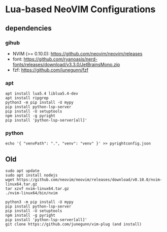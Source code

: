 # Lua-based NeoVIM Configurations

## dependencies

### gihub
- NVIM (>= 0.10.0): https://github.com/neovim/neovim/releases
- font: https://github.com/ryanoasis/nerd-fonts/releases/download/v3.3.0/JetBrainsMono.zip
- fzf: https://github.com/junegunn/fzf

### apt
```
apt install lua5.4 liblua5.4-dev
apt install ripgrep
python3 -m pip install -U mypy
pip install python-lsp-server
pip install -U setuptools
npm install -g pyright
pip install 'python-lsp-server[all]'
```

### python
```
echo '{ "venvPath": ".", "venv": "venv" }' >> pyrightconfig.json
```

## Old
```
sudo apt update
sudo apt install nodejs
wget https://github.com/neovim/neovim/releases/download/v0.10.0/nvim-linux64.tar.gz
tar xzvf nvim-linux64.tar.gz
./nvim-linux64/bin/nvim

python3 -m pip install -U mypy
pip install python-lsp-server
pip install -U setuptools
npm install -g pyright
pip install 'python-lsp-server[all]'
git clone https://github.com/junegunn/vim-plug (and install)
```
